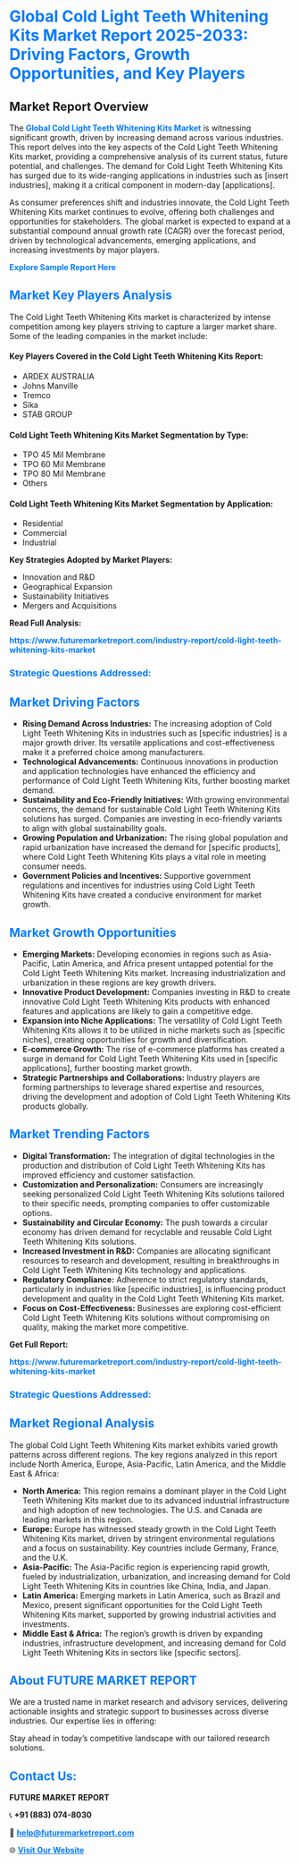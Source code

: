 <h1 style="color: #007BFF;">Global Cold Light Teeth Whitening Kits Market Report 2025-2033: Driving Factors, Growth Opportunities, and Key Players</h1>

<section id="overview">
<h2>Market Report Overview</h2>
<p>The <a href="https://www.futuremarketreport.com/industry-report/cold-light-teeth-whitening-kits-market" style="color: #007BFF; text-decoration: none;"><strong>Global Cold Light Teeth Whitening Kits Market</strong></a> is witnessing significant growth, driven by increasing demand across various industries. This report delves into the key aspects of the Cold Light Teeth Whitening Kits market, providing a comprehensive analysis of its current status, future potential, and challenges. The demand for Cold Light Teeth Whitening Kits has surged due to its wide-ranging applications in industries such as [insert industries], making it a critical component in modern-day [applications].</p>
<p>As consumer preferences shift and industries innovate, the Cold Light Teeth Whitening Kits market continues to evolve, offering both challenges and opportunities for stakeholders. The global market is expected to expand at a substantial compound annual growth rate (CAGR) over the forecast period, driven by technological advancements, emerging applications, and increasing investments by major players.</p>
</section>

<section id="overview">
<p><a href="https://www.futuremarketreport.com/request-sample/reportId=33156" style="color: #007BFF; text-decoration: none;"><strong>Explore Sample Report Here</strong></a></p>
</section>

<section id="key-players">
<h2 style="color: #007BFF;">Market Key Players Analysis</h2>
<p>The Cold Light Teeth Whitening Kits market is characterized by intense competition among key players striving to capture a larger market share. Some of the leading companies in the market include:</p>
<h4>Key Players Covered in the Cold Light Teeth Whitening Kits Report:</h4>
<ul><li>ARDEX AUSTRALIA</li><li>Johns Manville</li><li>Tremco</li><li>Sika</li><li>STAB GROUP</li></ul>
<h4>Cold Light Teeth Whitening Kits Market Segmentation by Type:</h4>
<ul><li>TPO 45 Mil Membrane</li><li>TPO 60 Mil Membrane</li><li>TPO 80 Mil Membrane</li><li>Others</li></ul>

<h4>Cold Light Teeth Whitening Kits Market Segmentation by Application:</h4>
<ul><li>Residential</li><li>Commercial</li><li>Industrial</li></ul>
<p><strong>Key Strategies Adopted by Market Players:</strong></p>
<ul>
<li>Innovation and R&D</li>
<li>Geographical Expansion</li>
<li>Sustainability Initiatives</li>
<li>Mergers and Acquisitions</li>
</ul>
</section>

<section>
<p><strong>Read Full Analysis: </strong></p><a href="https://www.futuremarketreport.com/industry-report/cold-light-teeth-whitening-kits-market" style="color: #007BFF; text-decoration: none;"><strong>https://www.futuremarketreport.com/industry-report/cold-light-teeth-whitening-kits-market</strong></a>
<h3 style="color: #007BFF;">Strategic Questions Addressed:</h3>
</section>

<section id="driving-factors">
<h2 style="color: #007BFF;">Market Driving Factors</h2>
<ul>
<li><strong>Rising Demand Across Industries:</strong> The increasing adoption of Cold Light Teeth Whitening Kits in industries such as [specific industries] is a major growth driver. Its versatile applications and cost-effectiveness make it a preferred choice among manufacturers.</li>
<li><strong>Technological Advancements:</strong> Continuous innovations in production and application technologies have enhanced the efficiency and performance of Cold Light Teeth Whitening Kits, further boosting market demand.</li>
<li><strong>Sustainability and Eco-Friendly Initiatives:</strong> With growing environmental concerns, the demand for sustainable Cold Light Teeth Whitening Kits solutions has surged. Companies are investing in eco-friendly variants to align with global sustainability goals.</li>
<li><strong>Growing Population and Urbanization:</strong> The rising global population and rapid urbanization have increased the demand for [specific products], where Cold Light Teeth Whitening Kits plays a vital role in meeting consumer needs.</li>
<li><strong>Government Policies and Incentives:</strong> Supportive government regulations and incentives for industries using Cold Light Teeth Whitening Kits have created a conducive environment for market growth.</li>
</ul>
</section>

<section id="growth-opportunities">
<h2 style="color: #007BFF;">Market Growth Opportunities</h2>
<ul>
<li><strong>Emerging Markets:</strong> Developing economies in regions such as Asia-Pacific, Latin America, and Africa present untapped potential for the Cold Light Teeth Whitening Kits market. Increasing industrialization and urbanization in these regions are key growth drivers.</li>
<li><strong>Innovative Product Development:</strong> Companies investing in R&D to create innovative Cold Light Teeth Whitening Kits products with enhanced features and applications are likely to gain a competitive edge.</li>
<li><strong>Expansion into Niche Applications:</strong> The versatility of Cold Light Teeth Whitening Kits allows it to be utilized in niche markets such as [specific niches], creating opportunities for growth and diversification.</li>
<li><strong>E-commerce Growth:</strong> The rise of e-commerce platforms has created a surge in demand for Cold Light Teeth Whitening Kits used in [specific applications], further boosting market growth.</li>
<li><strong>Strategic Partnerships and Collaborations:</strong> Industry players are forming partnerships to leverage shared expertise and resources, driving the development and adoption of Cold Light Teeth Whitening Kits products globally.</li>
</ul>
</section>

<section id="trending-factors">
<h2 style="color: #007BFF;">Market Trending Factors</h2>
<ul>
<li><strong>Digital Transformation:</strong> The integration of digital technologies in the production and distribution of Cold Light Teeth Whitening Kits has improved efficiency and customer satisfaction.</li>
<li><strong>Customization and Personalization:</strong> Consumers are increasingly seeking personalized Cold Light Teeth Whitening Kits solutions tailored to their specific needs, prompting companies to offer customizable options.</li>
<li><strong>Sustainability and Circular Economy:</strong> The push towards a circular economy has driven demand for recyclable and reusable Cold Light Teeth Whitening Kits solutions.</li>
<li><strong>Increased Investment in R&D:</strong> Companies are allocating significant resources to research and development, resulting in breakthroughs in Cold Light Teeth Whitening Kits technology and applications.</li>
<li><strong>Regulatory Compliance:</strong> Adherence to strict regulatory standards, particularly in industries like [specific industries], is influencing product development and quality in the Cold Light Teeth Whitening Kits market.</li>
<li><strong>Focus on Cost-Effectiveness:</strong> Businesses are exploring cost-efficient Cold Light Teeth Whitening Kits solutions without compromising on quality, making the market more competitive.</li>
</ul>
</section>

<section>
<p><strong>Get Full Report: </strong></p><a href="https://www.futuremarketreport.com/industry-report/cold-light-teeth-whitening-kits-market" style="color: #007BFF; text-decoration: none;"><strong>https://www.futuremarketreport.com/industry-report/cold-light-teeth-whitening-kits-market</strong></a>
<h3 style="color: #007BFF;">Strategic Questions Addressed:</h3>
</section>


<section id="regional-analysis">
<h2 style="color: #007BFF;">Market Regional Analysis</h2>
<p>The global Cold Light Teeth Whitening Kits market exhibits varied growth patterns across different regions. The key regions analyzed in this report include North America, Europe, Asia-Pacific, Latin America, and the Middle East & Africa:</p>
<ul>
<li><strong>North America:</strong> This region remains a dominant player in the Cold Light Teeth Whitening Kits market due to its advanced industrial infrastructure and high adoption of new technologies. The U.S. and Canada are leading markets in this region.</li>
<li><strong>Europe:</strong> Europe has witnessed steady growth in the Cold Light Teeth Whitening Kits market, driven by stringent environmental regulations and a focus on sustainability. Key countries include Germany, France, and the U.K.</li>
<li><strong>Asia-Pacific:</strong> The Asia-Pacific region is experiencing rapid growth, fueled by industrialization, urbanization, and increasing demand for Cold Light Teeth Whitening Kits in countries like China, India, and Japan.</li>
<li><strong>Latin America:</strong> Emerging markets in Latin America, such as Brazil and Mexico, present significant opportunities for the Cold Light Teeth Whitening Kits market, supported by growing industrial activities and investments.</li>
<li><strong>Middle East & Africa:</strong> The region’s growth is driven by expanding industries, infrastructure development, and increasing demand for Cold Light Teeth Whitening Kits in sectors like [specific sectors].</li>
</ul>
</section>

<footer>
<h2 style="color: #007BFF;">About FUTURE MARKET REPORT</h2>
<p>We are a trusted name in market research and advisory services, delivering actionable insights and strategic support to businesses across diverse industries. Our expertise lies in offering:</p>

<p>Stay ahead in today’s competitive landscape with our tailored research solutions.</p>

<h2 style="color: #007BFF;">Contact Us:</h2>
<p><strong>FUTURE MARKET REPORT</strong></p>
<p>📞 <strong>+91 (883) 074-8030</strong></p>
<p>📧 <strong><a href="mailto:help@futuremarketreport.com" style="color: #007BFF;">help@futuremarketreport.com</a></strong></p>
<p>🌐 <strong><a href="https://www.futuremarketreport.com/" style="color: #007BFF;">Visit Our Website</a></strong></p>
</footer>